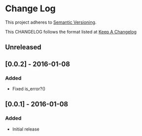 # Change Log
This project adheres to [Semantic Versioning](http://semver.org/).

This CHANGELOG follows the format listed at [Keep A Changelog](http://keepachangelog.com/)

## Unreleased

## [0.0.2] - 2016-01-08
### Added
- Fixed is_error?()

## [0.0.1] - 2016-01-08
### Added
- Initial release
